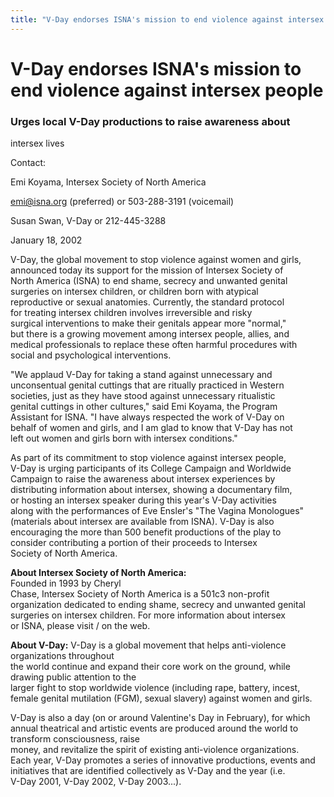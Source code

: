 ```yaml
---
title: "V-Day endorses ISNA's mission to end violence against intersex people"
---
```


# V-Day endorses ISNA's mission to end violence against intersex people

  


### Urges local V-Day productions to raise awareness about  
intersex lives

  


  
Contact:  
<p class=m2>

  
Emi Koyama, Intersex Society of North America  
  
<emi@isna.org> (preferred) or 503-288-3191 (voicemail)  
</p><p class=m2>  
Susan Swan, V-Day  
<press@vday.org> or 212-445-3288  
</p>

  
January 18, 2002  


  
V-Day, the global movement to stop violence against women and girls,  
announced today its support for the mission of Intersex Society of  
North America (ISNA) to end shame, secrecy and unwanted genital  
surgeries on intersex children, or children born with atypical  
reproductive or sexual anatomies. Currently, the standard protocol  
for treating intersex children involves irreversible and risky  
surgical interventions to make their genitals appear more "normal,"  
but there is a growing movement among intersex people, allies, and  
medical professionals to replace these often harmful procedures with  
social and psychological interventions.  


  
"We applaud V-Day for taking a stand against unnecessary and  
unconsentual genital cuttings that are ritually practiced in Western  
societies, just as they have stood against unnecessary ritualistic  
genital cuttings in other cultures," said Emi Koyama, the Program  
Assistant for ISNA. "I have always respected the work of V-Day on  
behalf of women and girls, and I am glad to know that V-Day has not  
left out women and girls born with intersex conditions."  


  
As part of its commitment to stop violence against intersex people,  
V-Day is urging participants of its College Campaign and Worldwide  
Campaign to raise the awareness about intersex experiences by  
distributing information about intersex, showing a documentary film,  
or hosting an intersex speaker during this year's V-Day activities  
along with the performances of Eve Ensler's "The Vagina Monologues"  
(materials about intersex are available from ISNA). V-Day is also  
encouraging the more than 500 benefit productions of the play to  
consider contributing a portion of their proceeds to Intersex  
Society of North America.  


  
<b class=dr>About Intersex Society of North America:</b>  
Founded in 1993 by Cheryl  
Chase, Intersex Society of North America is a 501c3 non-profit  
organization dedicated to ending shame, secrecy and unwanted genital  
surgeries on intersex children. For more information about intersex  
or ISNA, please visit / on the web.  


  
<b class=dr>About V-Day:</b> V-Day is a global movement that helps anti-violence organizations throughout  
the world continue and expand their core work on the ground, while drawing public attention to the  
larger fight to stop worldwide violence (including rape, battery, incest,  
female genital mutilation (FGM), sexual slavery) against women and girls.  


  
V-Day is also a day (on or around Valentine's Day in February), for which  
annual theatrical and artistic events are produced around the world to transform consciousness, raise  
money, and revitalize the spirit of existing anti-violence organizations.  
Each year, V-Day promotes a series of innovative productions, events and  
initiatives that are identified collectively as V-Day and the year (i.e.  
V-Day 2001, V-Day 2002, V-Day 2003...).